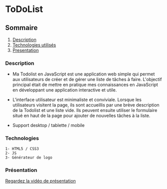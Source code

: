 # ToDoList

## Sommaire 

1. [Description](#Description)
2. [Technologies utilisés](#Technologies)
3. [Presentation](#Presentation)

### Description

- Ma Todolist en JavaScript est une application web simple qui permet aux utilisateurs de créer et de gérer une liste de tâches à faire. L'objectif principal était de mettre en pratique mes connaissances en JavaScript en développant une application interactive et utile.

- L'interface utilisateur est minimaliste et conviviale. Lorsque les utilisateurs visitent la page, ils sont accueillis par une brève description de la Todolist et une liste vide. Ils peuvent ensuite utiliser le formulaire situé en haut de la page pour ajouter de nouvelles tâches à la liste.

- Support desktop / tablette / mobile
### Technologies

    1- HTML5 / CSS3
    2- JS
    3- Générateur de logo

### Présentation

[Regardez la vidéo de présentation](https://vimeo.com/841604022?share=copy)


